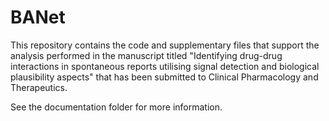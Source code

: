 # BANet

This repository contains the code and supplementary files that support the analysis performed in the manuscript titled "Identifying drug-drug interactions in spontaneous reports utilising signal detection and biological plausibility aspects" that has been submitted to Clinical Pharmacology and Therapeutics.
 

See the documentation folder for more information.

